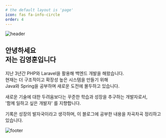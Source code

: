 ```yaml
---
# the default layout is 'page'
icon: fas fa-info-circle
order: 4
---
```


![header](https://capsule-render.vercel.app/api?type=rect&height=3&color=timeGradient&section=header)

<h2 style="line-height: 1.4">
    안녕하세요
    <br>
    저는 <b>김영훈</b>입니다
</h2>

지난 3년간 PHP와 Laravel을 활용해 백엔드 개발을 해왔습니다.   
현재는 더 구조적이고 확장성 높은 시스템을 만들기 위해   
Java와 Spring을 공부하며 새로운 도전에 몰두하고 있습니다.

새로운 기술에 대한 두려움보다는 꾸준한 학습과 성장을 추구하는 개발자로서,   
'함께 일하고 싶은 개발자' 를 지향합니다.   

기록은 성장의 발자국이라고 생각하며, 이 블로그에 공부한 내용을 차곡차곡 정리하고 있습니다.

![footer](https://capsule-render.vercel.app/api?type=rect&height=3&color=timeGradient&section=footer)